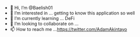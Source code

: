 - 👋 Hi, I’m @Baelish01
- 👀 I’m interested in ... getting to know this application so well
- 🌱 I’m currently learning ... DeFi
- 💞️ I’m looking to collaborate on ... 
- 📫 How to reach me ...https://twitter.com/AdamAkintayo

<!---
Baelish01/Baelish01 is a ✨ special ✨ repository because its `README.md` (this file) appears on your GitHub profile.
You can click the Preview link to take a look at your changes.
--->
